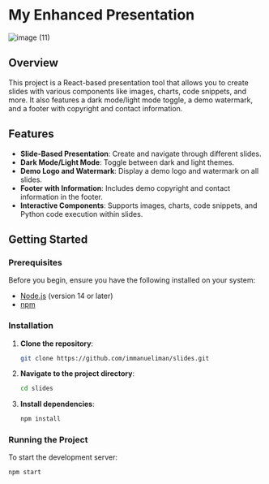 # My Enhanced Presentation
![image (11)](https://github.com/user-attachments/assets/d15a7b63-ee8e-451a-b737-a422c631e846)

## Overview

This project is a React-based presentation tool that allows you to create slides with various components like images, charts, code snippets, and more. It also features a dark mode/light mode toggle, a demo watermark, and a footer with copyright and contact information.

## Features

- **Slide-Based Presentation**: Create and navigate through different slides.
- **Dark Mode/Light Mode**: Toggle between dark and light themes.
- **Demo Logo and Watermark**: Display a demo logo and watermark on all slides.
- **Footer with Information**: Includes demo copyright and contact information in the footer.
- **Interactive Components**: Supports images, charts, code snippets, and Python code execution within slides.

## Getting Started

### Prerequisites

Before you begin, ensure you have the following installed on your system:

- [Node.js](https://nodejs.org/) (version 14 or later)
- [npm](https://www.npmjs.com/)

### Installation

1. **Clone the repository**:
    ```bash
    git clone https://github.com/immanueliman/slides.git
    ```
   
2. **Navigate to the project directory**:
    ```bash
    cd slides
    ```

3. **Install dependencies**:
    ```bash
    npm install
    ```

### Running the Project

To start the development server:

```bash
npm start
